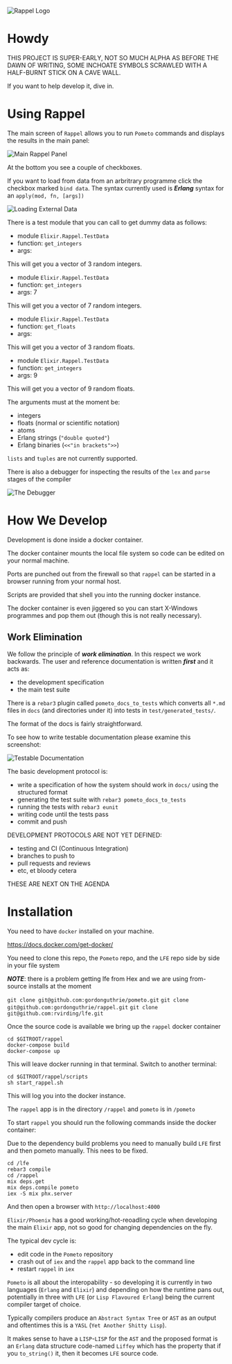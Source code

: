 ![Rappel Logo](apps/rappel_web/assets/static/images/rappel_logo.png)

# Howdy

THIS PROJECT IS SUPER-EARLY, NOT SO MUCH ALPHA AS BEFORE THE DAWN OF WRITING, SOME INCHOATE SYMBOLS SCRAWLED WITH A HALF-BURNT STICK ON A CAVE WALL.

If you want to help develop it, dive in.

# Using Rappel

The main screen of `Rappel` allows you to run `Pometo` commands and displays the results in the main panel:

![Main Rappel Panel](./docs/images/rappel_main_page.png)

At the bottom you see a couple of checkboxes.

If you want to load from data from an arbritrary programme click the checkbox marked `bind data`. The syntax currently used is ***Erlang*** syntax for an `apply(mod, fn, [args])`

![Loading External Data](./docs/images/rappel_load_data.png)

There is a test module that you can call to get dummy data as follows:

* module `Elixir.Rappel.TestData`
* function: `get_integers`
* args:

This will get you a vector of 3 random integers.

* module `Elixir.Rappel.TestData`
* function: `get_integers`
* args: 7

This will get you a vector of 7 random integers.

* module `Elixir.Rappel.TestData`
* function: `get_floats`
* args:

This will get you a vector of 3 random floats.

* module `Elixir.Rappel.TestData`
* function: `get_integers`
* args: 9

This will get you a vector of 9 random floats.

The arguments must at the moment be:

* integers
* floats (normal or scientific notation)
* atoms
* Erlang strings (`"double quoted"`)
* Erlang binaries (`<<"in brackets">>`)

`lists` and `tuples` are not currently supported.


There is also a debugger for inspecting the results of the `lex` and `parse` stages of the compiler

![The Debugger](./docs/images/rappel_debug.png)


# How We Develop

Development is done inside a docker container.

The docker container mounts the local file system so code can be edited on your normal machine.

Ports are punched out from the firewall so that `rappel` can be started in a browser running from your normal host.

Scripts are provided that shell you into the running docker instance. 

The docker container is even jiggered so you can start X-Windows programmes and pop them out (though this is not really necessary).

## Work Elimination

We follow the principle of ***work elimination***. In this respect we work backwards. The user and reference documentation is written ***first*** and it acts as:

* the development specification
* the main test suite

There is a `rebar3` plugin called `pometo_docs_to_tests` which converts all `*.md` files in `docs` (and directories under it) into tests in `test/generated_tests/`.

The format of the docs is fairly straightforward.

To see how to write testable documentation please examine this screenshot:

![Testable Documentation](./docs/images/writing_pometo_tests.png)

The basic development protocol is:

* write a specification of how the system should work in `docs/` using the structured format
* generating the test suite with `rebar3 pometo_docs_to_tests`
* running the tests with `rebar3 eunit`
* writing code until the tests pass
* commit and push

DEVELOPMENT PROTOCOLS ARE NOT YET DEFINED:

* testing and CI (Continuous Integration)
* branches to push to
* pull requests and reviews
* etc, et bloody cetera

THESE ARE NEXT ON THE AGENDA

# Installation

You need to have `docker` installed on your machine.

https://docs.docker.com/get-docker/

You need to clone this repo, the `Pometo` repo, and the `LFE` repo side by side in your file system

***NOTE***: there is a problem getting lfe from Hex and we are using from-source installs at the moment

`git clone git@github.com:gordonguthrie/pometo.git`
`git clone git@github.com:gordonguthrie/rappel.git`
`git clone git@github.com:rvirding/lfe.git`

Once the source code is available we bring up the `rappel` docker container

```
cd $GITROOT/rappel
docker-compose build
docker-compose up
```

This will leave docker running in that terminal. Switch to another terminal:

```
cd $GITROOT/rappel/scripts
sh start_rappel.sh
```

This will log you into the docker instance.

The `rappel` app is in the directory `/rappel` and `pometo` is in `/pometo`

To start `rappel` you should run the following commands inside the docker container:

Due to the dependency build problems you need to manually build `LFE` first and then pometo manually. This nees to be fixed.

```
cd /lfe
rebar3 compile
cd /rappel
mix deps.get
mix deps.compile pometo
iex -S mix phx.server
```

And then open a browser with `http://localhost:4000`

`Elixir/Phoenix` has a good working/hot-reoadling cycle when developing the main `Elixir` app, not so good for changing dependencies on the fly.

The typical dev cycle is:

* edit code in the `Pometo` repository
* crash out of `iex` and the `rappel` app back to the command line
* restart `rappel` in `iex`

`Pometo` is all about the interopability - so developing it is currently in two languages (`Erlang` and `Elixir`) and depending on how the runtime pans out, potentially in three with `LFE` (or `Lisp Flavoured Erlang`) being the current compiler target of choice.

Typically compilers produce an `Abstract Syntax Tree` or `AST` as an output and oftentimes this is a `YASL` (`Yet Another Shitty Lisp`).

It makes sense to have a `LISP`-`LISP` for the `AST` and the proposed format is an `Erlang` data structure code-named `Liffey` which has the property that if you `to_string()` it, then it becomes `LFE` source code.